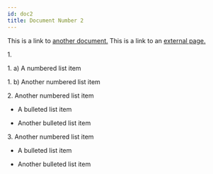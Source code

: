 ```yaml
---
id: doc2
title: Document Number 2
---
```


This is a link to [another document.](doc3.md) This is a link to an [external page.](http://www.example.com)

1\.

1\. a) A numbered list item

1\. b) Another numbered list item

2\. Another numbered list item

- A bulleted list item

- Another bulleted list item

3\. Another numbered list item

- A bulleted list item

- Another bulleted list item
